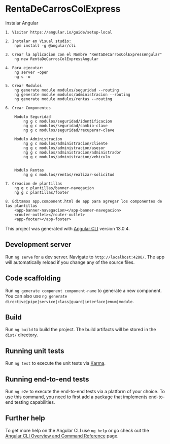 # RentaDeCarrosColExpress

Instalar Angular

    1. Visitar https://angular.io/guide/setup-local

    2. Instalar en Visual studio:
        npm install -g @angular/cli

    3. Crear la aplicacion con el Nombre "RentaDeCarrosColExpressAngular"
        ng new RentaDeCarrosColExpressAngular

    4. Para ejecutar:
        ng server -open
        ng s -o

    5. Crear Modulos
        ng generate module modulos/seguridad --routing
        ng generate module modulos/administracion --routing
        ng generate module modulos/rentas --routing

    6. Crear Componentes

        Modulo Seguridad
            ng g c modulos/seguridad/identificacion
            ng g c modulos/seguridad/cambio-clave
            ng g c modulos/seguridad/recuperar-clave
        
        Modulo Administracion
            ng g c modulos/administracion/cliente
            ng g c modulos/administracion/asesor
            ng g c modulos/administracion/administrador
            ng g c modulos/administracion/vehiculo
            
        
        Modulo Rentas
            ng g c modulos/rentas/realizar-solicitud

    7. Creacion de plantillas
        ng g c plantillas/banner-navegacion
        ng g c plantillas/footer

    8. Editamos app.component.html de app para agregar los componentes de las plantillas
        <app-banner-navegacion></app-banner-navegacion>
        <router-outlet></router-outlet>
        <app-footer></app-footer>




This project was generated with [Angular CLI](https://github.com/angular/angular-cli) version 13.0.4.

## Development server

Run `ng serve` for a dev server. Navigate to `http://localhost:4200/`. The app will automatically reload if you change any of the source files.

## Code scaffolding

Run `ng generate component component-name` to generate a new component. You can also use `ng generate directive|pipe|service|class|guard|interface|enum|module`.

## Build

Run `ng build` to build the project. The build artifacts will be stored in the `dist/` directory.

## Running unit tests

Run `ng test` to execute the unit tests via [Karma](https://karma-runner.github.io).

## Running end-to-end tests

Run `ng e2e` to execute the end-to-end tests via a platform of your choice. To use this command, you need to first add a package that implements end-to-end testing capabilities.

## Further help

To get more help on the Angular CLI use `ng help` or go check out the [Angular CLI Overview and Command Reference](https://angular.io/cli) page.
